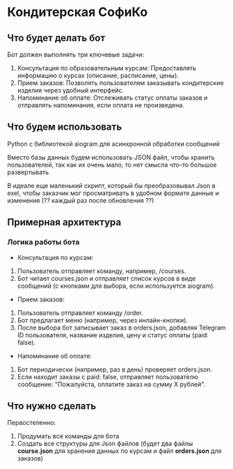 # Кондитерская СофиКо


## Что будет делать бот
Бот должен выполнять три ключевые задачи:

1. Консультация по образовательным курсам: Предоставлять информацию о курсах (описание, расписание, цены).
2. Прием заказов: Позволять пользователям заказывать кондитерские изделия через удобный интерфейс.
3. Напоминание об оплате: Отслеживать статус оплаты заказов и отправлять напоминания, если оплата не произведена.

## Что будем использовать 

Python с библиотекой aiogram для асинхронной обработки сообщений

Вместо базы данных будем использовать JSON файл, чтобы хранить пользователей, так как их очень мало, то нет смысла что-то большое развертывать

В идеале еще маленький скрипт, который бы преобразовывал Json в exel, чтобы заказчик мог просматривать в удобном формате данные и изменения (?? каждый раз после обновления ??) 

## Примерная архитектура
### Логика работы бота
* Консультация по курсам:
1. Пользователь отправляет команду, например, /courses.
2. Бот читает courses.json и отправляет список курсов в виде сообщений (с кнопками для выбора, если используется aiogram).
*  Прием заказов:
1. Пользователь отправляет команду /order.
2. Бот предлагает меню (например, через инлайн-кнопки).
3. После выбора бот записывает заказ в orders.json, добавляя Telegram ID пользователя, название изделия, цену и статус оплаты (paid: false).
* Напоминание об оплате:
1. Бот периодически (например, раз в день) проверяет orders.json.
2. Если находит заказы с paid: false, отправляет пользователю сообщение: "Пожалуйста, оплатите заказ на сумму X рублей".


## Что нужно сделать
Первостепенно: 
1. Продумать все команды для бота
2. Создать все структуры для Json файлов (будет два файлы **course.json** для хранения данных по курсам и файл **orders.json** для заказов)





